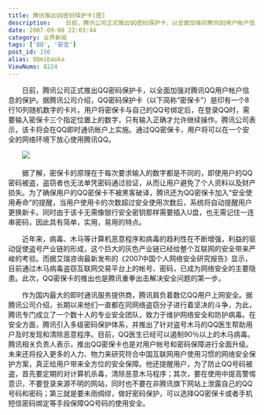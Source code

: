 ```yaml
---
title: 腾讯推出QQ密码保护卡[图]
description: 　　日前，腾讯公司正式推出QQ密码保护卡，以全面加强对腾讯QQ用户帐户信息的保护。据腾讯公司介绍，QQ密码保护卡（以下简称“密保卡”）是印有一个8行10列随机数字的卡片。用户将密保卡与自己的QQ号绑定后，在登录QQ时，需要输入密保卡三个指定位置上的数字，只有输入正确才允许继续操作。腾讯公司表示，该卡将会在QQ即时通讯帐户上实施。通过QQ密保卡，用户将可以在一个安全的网络环境下放心使用腾讯QQ。
date: 2007-09-08 22:03:44
category: 业界新闻
tags: ['QQ', '安全']
post_id: 156
alias: QQmibaoka
ViewNums: 8224
---
```

　　日前，腾讯公司正式推出QQ密码保护卡，以全面加强对腾讯QQ用户帐户信息的保护。据腾讯公司介绍，QQ密码保护卡（以下简称“密保卡”）是印有一个8行10列随机数字的卡片。用户将密保卡与自己的QQ号绑定后，在登录QQ时，需要输入密保卡三个指定位置上的数字，只有输入正确才允许继续操作。腾讯公司表示，该卡将会在QQ即时通讯帐户上实施。通过QQ密保卡，用户将可以在一个安全的网络环境下放心使用腾讯QQ。

　　![](http://www.hxhack.com/bbs/attachment/22_2_70108cf09dfcfe3.gif)

　　据了解，密保卡的原理在于每次要求输入的数字都是不同的，即使用户的QQ密码被盗，盗窃者也无法单凭密码通过验证，从而让用户避免了个人资料以及财产损失。为了确保用户的QQ密保卡不被黑客破译，腾讯还为QQ密保卡加入“安全使用寿命”的提醒，当用户使用卡的次数超过安全使用次数后，系统将自动提醒用户更换新卡。同时由于该卡无需像银行安全密钥那样需要插入U盘，也无需记住一连串密码，因此具有简单，实用，易用的特点。

　　近年来，病毒、木马等计算机恶意程序和病毒的趋利性在不断增强，利益的驱动促使盗号产业链的形成，这个巨大的灰色产业链已经给整个互联网的安全带来严峻的考验。而据艾瑞咨询最新发布的《2007中国个人网络安全研究报告》显示，目前通过木马病毒盗窃互联网交易平台上的帐号、密码，已成为网络安全的主要隐患。此次，QQ密保卡的推出也是腾讯重拳出击解决安全问题的第一步。

　　作为国内最大的即时通讯服务提供商，腾讯肩负着数亿QQ用户上网安全。据腾讯公司介绍，长期以来他们一直都在同网络盗窃分子进行着坚决的斗争，为此，腾讯专门成立了一个数十人的专业安全团队，致力于维护网络安全和防护病毒。在安全方面，腾讯引入多级密码保护体系，并推出了针对盗号木马的QQ医生帮助用户及时发现和清除恶意程序。目前，QQ医生已经可以遏制90％以上的木马病毒。腾讯相关负责人表示，推出QQ密保卡也是对用户帐号和密码保障进行全面升级。未来还将投入更多的人力、物力来研究符合中国互联网用户使用习惯的网络安全保护方案，真正给用户带来全方位的安全保障。他还提醒用户，为了防止QQ号码被盗，首先要定期的对计算机杀毒，清除恶意木马程序；其次，要在使用中提高警惕意识，不要登录来源不明的网站，同时也不要在非腾讯旗下网站上泄露自己的QQ号码和密码；第三就是要未雨绸缪，做好密码保护，可以选择QQ密保卡或者手机短信密码绑定等手段保障QQ号码的使用安全。